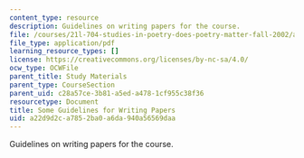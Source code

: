 ```yaml
---
content_type: resource
description: Guidelines on writing papers for the course.
file: /courses/21l-704-studies-in-poetry-does-poetry-matter-fall-2002/a22d9d2ca7852ba0a6da940a56569daa_poetryessays.pdf
file_type: application/pdf
learning_resource_types: []
license: https://creativecommons.org/licenses/by-nc-sa/4.0/
ocw_type: OCWFile
parent_title: Study Materials
parent_type: CourseSection
parent_uid: c28a57ce-3b81-a5ed-a478-1cf955c38f36
resourcetype: Document
title: Some Guidelines for Writing Papers
uid: a22d9d2c-a785-2ba0-a6da-940a56569daa
---
```

Guidelines on writing papers for the course.